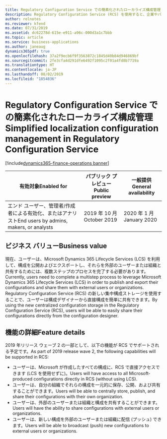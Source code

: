 ```yaml
---
title: Regulatory Configuration Service での簡素化されたローカライズ構成管理
description: Regulatory Configuration Service (RCS) を使用すると、企業やパワー ユーザーは、法的要件の変更によって頻繁に影響を受ける規制レポート、請求書、支払方法、および税規則を構成できます。 これらの構成は、複数のアプリケーションで共有して再利用できます。 これらの構成の保存、処理、および共有を簡素化するために、RCS では新しいタイプのグローバル リポジトリがサポートされます。これを使用して、ユーザーは自分の構成を直接 RCS で一元的に格納および管理できます。
author: relnotes
ms.reviewer: kfend
ms.date: 07/31/2019
ms.assetid: dc62278d-615e-e911-a96c-000d3a1c7bbb
ms.topic: article
ms.service: business-applications
ms.author: janeaug
dynamics365pdf: true
ms.openlocfilehash: 37a2f9ecb6f9f3563872c1845d40b84d946869bf
ms.sourcegitcommit: 2fe3cfa4d291dfe6492f1095c2f01a4fd8b7719a
ms.translationtype: HT
ms.contentlocale: ja-JP
ms.lasthandoff: 08/02/2019
ms.locfileid: "1854836"
---
```

# <a name="simplified-localization-configuration-management-in-regulatory-configuration-service"></a><span data-ttu-id="69152-105">Regulatory Configuration Service での簡素化されたローカライズ構成管理</span><span class="sxs-lookup"><span data-stu-id="69152-105">Simplified localization configuration management in Regulatory Configuration Service</span></span>
[!include[dynamics365-finance-operations banner](../includes/dynamics365-finance-operations.md)]

| <span data-ttu-id="69152-106">有効対象</span><span class="sxs-lookup"><span data-stu-id="69152-106">Enabled for</span></span>    |  <span data-ttu-id="69152-107">パブリック プレビュー</span><span class="sxs-lookup"><span data-stu-id="69152-107">Public preview</span></span> | <span data-ttu-id="69152-108">一般提供</span><span class="sxs-lookup"><span data-stu-id="69152-108">General availability</span></span> | 
| ---------- | ---------- |---------- |
|<span data-ttu-id="69152-109">エンド ユーザー、管理者/作成者による有効化、またはアナリスト</span><span class="sxs-lookup"><span data-stu-id="69152-109">End users by admins, makers, or analysts</span></span>|<span data-ttu-id="69152-110">2019 年 10 月</span><span class="sxs-lookup"><span data-stu-id="69152-110">October 2019</span></span>| <span data-ttu-id="69152-111">2020 年 1 月</span><span class="sxs-lookup"><span data-stu-id="69152-111">January 2020</span></span>|


## <a name="business-value"></a><span data-ttu-id="69152-112">ビジネス バリュー</span><span class="sxs-lookup"><span data-stu-id="69152-112">Business value</span></span>
<!-- bv start -->
<span data-ttu-id="69152-113">現在、ユーザーは、Microsoft Dynamics 365 Lifecycle Services (LCS) を利用して、構成を公開およびエクスポートし、それらを外部のユーザーまたは組織と共有するためには、複数ステップのプロセスを完了する必要があります。</span><span class="sxs-lookup"><span data-stu-id="69152-113">Currently, users need to complete a multistep process to leverage Microsoft Dynamics 365 Lifecycle Services (LCS) in order to publish and export their configurations and share them with external users or organizations.</span></span> <span data-ttu-id="69152-114">Regulatory Configuration Service (RCS) の新しい集中構成ストレージを使用することで、ユーザーは構成デザイナーから直接構成を簡単に共有できます。</span><span class="sxs-lookup"><span data-stu-id="69152-114">By using the new centralized configuration storage in the Regulatory Configuration Service (RCS), users will be able to easily share their configurations directly from the configuration designer.</span></span>
<!-- bv end -->



## <a name="feature-details"></a><span data-ttu-id="69152-115">機能の詳細</span><span class="sxs-lookup"><span data-stu-id="69152-115">Feature details</span></span>
<!--feature detail start -->
<span data-ttu-id="69152-116">2019 年リリース ウェーブ 2 の一部として、以下の機能が RCS でサポートされる予定です。</span><span class="sxs-lookup"><span data-stu-id="69152-116">As part of 2019 release wave 2, the following capabilities will be supported in RCS:</span></span> 

-  <span data-ttu-id="69152-117">ユーザーは、Microsoft が作成したすべての構成に、RCS で直接アクセスできます (LCS を使用せずに)。</span><span class="sxs-lookup"><span data-stu-id="69152-117">Users will have access to all Microsoft-produced configurations directly in RCS (without using LCS).</span></span> 
-  <span data-ttu-id="69152-118">ユーザーは、自分の組織でそれらの構成を一元的に保存、公開、および共有することができます。</span><span class="sxs-lookup"><span data-stu-id="69152-118">Users will be able to centrally store, publish, and share their configurations with their own organization.</span></span> 
-  <span data-ttu-id="69152-119">ユーザーは、外部のユーザーまたは組織と構成を共有することができます。</span><span class="sxs-lookup"><span data-stu-id="69152-119">Users will have the ability to share configurations with external users or organizations.</span></span> 
-  <span data-ttu-id="69152-120">ユーザーは、新しい構成を外部のユーザーまたは組織に配信 (プッシュ) できます。</span><span class="sxs-lookup"><span data-stu-id="69152-120">Users will be able to broadcast (push) new configurations to external users or organizations.</span></span>
<!--feature detail end -->











